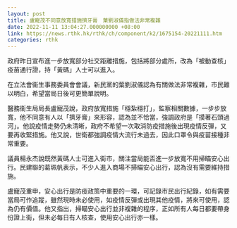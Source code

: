 ```yaml
---
layout: post
title: 盧寵茂不同意放寬措施擠牙膏　葉劉淑儀指做法非常複雜
date: 2022-11-11 13:04:27.000000000 +08:00
link: https://news.rthk.hk/rthk/ch/component/k2/1675154-20221111.htm
categories: rthk
---
```


政府昨日宣布進一步放寬部分社交距離措施，包括將部分處所，改為「被動查核」疫苗通行證，持「黃碼」人士可以進入。

在立法會衞生事務委員會會議，新民黨的葉劉淑儀認為有關做法非常複雜，市民難以明白，希望當局日後可更簡單說明。

醫務衞生局局長盧寵茂說，政府放寬措施「穩紮穩打」，監察相關數據，一步步放寬，他不同意有人以「擠牙膏」來形容，認為並不恰當，強調政府是「摸著石頭過河」。他說疫情走勢仍未清晰，政府不希望一次取消防疫措施後出現疫情反彈，又要再收緊措施。他又說，世衛都強調疫情大流行未過去，因此口罩令與疫苗接種非常重要。

議員楊永杰說既然黃碼人士可進入街市，關注當局能否進一步放寬不用掃瞄安心出行。民建聯的葛珮帆表示，不少人進入商場不掃瞄安心出行，認為沒有需要維持措施。

盧寵茂重申，安心出行是防疫政策中重要的一環，可記錄市民出行紀錄，如有需要當局可作追蹤，雖然現時未必使用，如疫情反彈或出現其他疫情，將來可使用，認為仍有價值。他又指出，掃瞄安心出行並非複雜的程序，正如所有人每日都要帶身份證上街，但未必每日有人核查，使用安心出行亦一樣。
